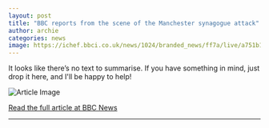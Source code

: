 ```yaml
---
layout: post
title: "BBC reports from the scene of the Manchester synagogue attack"
author: archie
categories: news
image: https://ichef.bbci.co.uk/news/1024/branded_news/ff7a/live/a751b190-9f7e-11f0-b741-177e3e2c2fc7.jpg
---
```

It looks like there’s no text to summarise. If you have something in mind, just drop it here, and I'll be happy to help!

![Article Image](https://ichef.bbci.co.uk/news/1024/branded_news/ff7a/live/a751b190-9f7e-11f0-b741-177e3e2c2fc7.jpg)

[Read the full article at BBC News](https://www.bbc.com/news/videos/c9dx3d0ygy2o?at_medium=RSS&at_campaign=rss)

---
